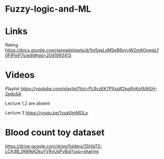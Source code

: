 # Fuzzy-logic-and-ML

# Links

Rating 
https://docs.google.com/spreadsheets/d/1m5qsLsMSeB9oyyW2mAOowpLf0FIPmP7s/edit#gid=2041993413
# Videos

Playlist https://youtube.com/playlist?list=PLRvzEK7PXsidf2pgRvKofA9tSH-2eduSA

Lecture 1,2 are absent

Lecture 3 https://youtu.be/1vsaVimMGLo

# Blood count toy dataset

https://drive.google.com/drive/folders/1ShfaT5-LCK4B_fAWNA2kuYVRvUsPvBoI?usp=sharing
